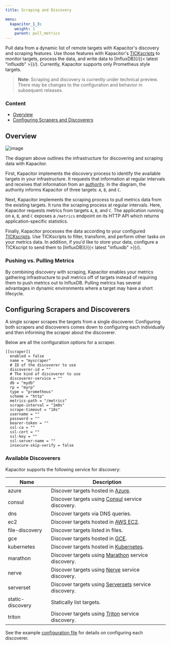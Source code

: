 ```yaml
---
title: Scraping and Discovery

menu:
  kapacitor_1_3:
    weight: 1
    parent: pull_metrics
---
```


Pull data from a dynamic list of remote targets with Kapacitor's discovery and scraping features.
Use those features with Kapacitor's [TICKscripts](/kapacitor/v1.3/tick/) to monitor targets, process the data, and write data to [InfluxDB](/{{< latest "influxdb" >}}/).
Currently, Kapacitor supports only Prometheus style targets.

>**Note**: Scraping and discovery is currently under technical preview.
There may be changes to the configuration and behavior in subsequent releases.

### Content

* [Overview](#overview)
* [Configuring Scrapers and Discoverers](#configuring-scrapers-and-discoverers)

## Overview

![image](/img/kapacitor/pull-metrics.png)

The diagram above outlines the infrastructure for discovering and scraping data with Kapacitor.

First, Kapacitor implements the discovery process to identify the available targets in your infrastructure.
It requests that information at regular intervals and receives that information from an [authority](#available-discoverers).
In the diagram, the authority informs Kapacitor of three targets: `A`, `B`, and `C`.

Next, Kapacitor implements the scraping process to pull metrics data from the existing targets.
It runs the scraping process at regular intervals.
Here, Kapacitor requests metrics from targets `A`, `B`, and `C`.
The application running on `A`, `B`, and `C` exposes a `/metrics` endpoint on its HTTP API which returns application-specific statistics.

Finally, Kapacitor processes the data according to your configured [TICKscripts](/kapacitor/v1.3/tick/).
Use TICKscripts to filter, transform, and perform other tasks on your metrics data.
In addition, if you'd like to store your data, configure a TICKscript to send them to [InfluxDB](/{{< latest "influxdb" >}}/).

### Pushing vs. Pulling Metrics

By combining discovery with scraping, Kapacitor enables your metrics gathering infrastructure to pull metrics off of targets instead of requiring them to push metrics out to InfluxDB.
Pulling metrics has several advantages in dynamic environments where a target may have a short lifecycle.

## Configuring Scrapers and Discoverers

A single scraper scrapes the targets from a single discoverer.
Configuring both scrapers and discoverers comes down to configuring each individually and then informing the scraper about the discoverer.

Below are all the configuration options for a scraper.

```
[[scraper]]
  enabled = false
  name = "myscraper"
  # ID of the discoverer to use
  discoverer-id = ""
  # The kind of discoverer to use
  discoverer-service = ""
  db = "mydb"
  rp = "myrp"
  type = "prometheus"
  scheme = "http"
  metrics-path = "/metrics"
  scrape-interval = "1m0s"
  scrape-timeout = "10s"
  username = ""
  password = ""
  bearer-token = ""
  ssl-ca = ""
  ssl-cert = ""
  ssl-key = ""
  ssl-server-name = ""
  insecure-skip-verify = false
```


### Available Discoverers

Kapacitor supports the following service for discovery:

| Name             | Description                                                                                                               |
| ----             | -----------                                                                                                               |
| azure            | Discover targets hosted in [Azure](https://azure.microsoft.com/).                                                         |
| consul           | Discover targets using [Consul](https://www.consul.io/) service discovery.                                                |
| dns              | Discover targets via DNS queries.                                                                                         |
| ec2              | Discover targets hosted in [AWS EC2](https://aws.amazon.com/ec2/).                                                        |
| file-discovery   | Discover targets listed in files.                                                                                         |
| gce              | Discover targets hosted in [GCE](https://cloud.google.com/compute/).                                                      |
| kubernetes       | Discover targets hosted in [Kubernetes](https://kubernetes.io/).                                                          |
| marathon         | Discover targets using [Marathon](https://mesosphere.github.io/marathon/) service discovery.                              |
| nerve            | Discover targets using [Nerve](https://github.com/airbnb/nerve) service discovery.                                        |
| serverset        | Discover targets using [Serversets](https://github.com/twitter/finagle/tree/master/finagle-serversets) service discovery. |
| static-discovery | Statically list targets.                                                                                                  |
| triton           | Discover targets using [Triton](https://github.com/joyent/triton) service discovery.                                      |


See the example [configuration file](https://github.com/influxdata/kapacitor/blob/master/etc/kapacitor/kapacitor.conf) for details on configuring each discoverer.

